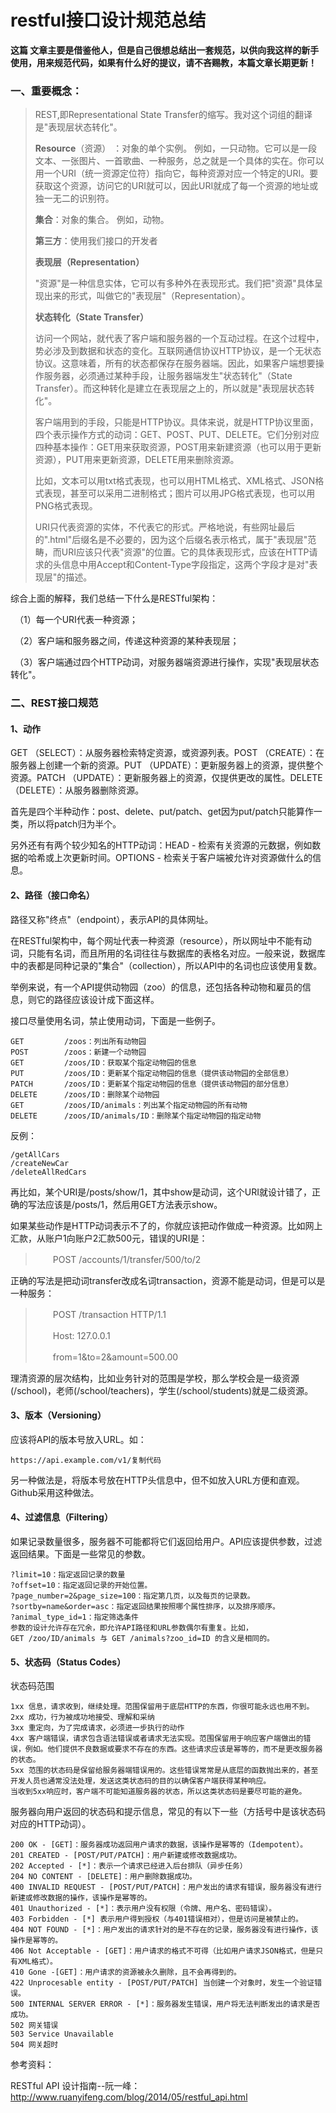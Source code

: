 # restful接口设计规范总结

**这篇 文章主要是借鉴他人，但是自己很想总结出一套规范，以供向我这样的新手使用，用来规范代码，如果有什么好的提议，请不吝赐教，本篇文章长期更新！**

### 一、重要概念：

> REST,即Representational State Transfer的缩写。我对这个词组的翻译是"表现层状态转化"。
>
> **Resource**（资源） ：对象的单个实例。 例如，一只动物。它可以是一段文本、一张图片、一首歌曲、一种服务，总之就是一个具体的实在。你可以用一个URI（统一资源定位符）指向它，每种资源对应一个特定的URI。要获取这个资源，访问它的URI就可以，因此URI就成了每一个资源的地址或独一无二的识别符。
>
> **集合**：对象的集合。 例如，动物。
>
> **第三方**：使用我们接口的开发者
>
> **表现层（Representation）**
>
> "资源"是一种信息实体，它可以有多种外在表现形式。我们把"资源"具体呈现出来的形式，叫做它的"表现层"（Representation）。
>
> **状态转化（State Transfer）**
>
> 访问一个网站，就代表了客户端和服务器的一个互动过程。在这个过程中，势必涉及到数据和状态的变化。互联网通信协议HTTP协议，是一个无状态协议。这意味着，所有的状态都保存在服务器端。因此，如果客户端想要操作服务器，必须通过某种手段，让服务器端发生"状态转化"（State Transfer）。而这种转化是建立在表现层之上的，所以就是"表现层状态转化"。
>
> 客户端用到的手段，只能是HTTP协议。具体来说，就是HTTP协议里面，四个表示操作方式的动词：GET、POST、PUT、DELETE。它们分别对应四种基本操作：GET用来获取资源，POST用来新建资源（也可以用于更新资源），PUT用来更新资源，DELETE用来删除资源。
>
> 比如，文本可以用txt格式表现，也可以用HTML格式、XML格式、JSON格式表现，甚至可以采用二进制格式；图片可以用JPG格式表现，也可以用PNG格式表现。
>
> URI只代表资源的实体，不代表它的形式。严格地说，有些网址最后的".html"后缀名是不必要的，因为这个后缀名表示格式，属于"表现层"范畴，而URI应该只代表"资源"的位置。它的具体表现形式，应该在HTTP请求的头信息中用Accept和Content-Type字段指定，这两个字段才是对"表现层"的描述。

综合上面的解释，我们总结一下什么是RESTful架构：

　（1）每一个URI代表一种资源；

　（2）客户端和服务器之间，传递这种资源的某种表现层；

　（3）客户端通过四个HTTP动词，对服务器端资源进行操作，实现"表现层状态转化"。

### 二、REST接口规范

#### 1、动作

GET （SELECT）：从服务器检索特定资源，或资源列表。POST （CREATE）：在服务器上创建一个新的资源。PUT （UPDATE）：更新服务器上的资源，提供整个资源。PATCH （UPDATE）：更新服务器上的资源，仅提供更改的属性。DELETE （DELETE）：从服务器删除资源。

首先是四个半种动作：post、delete、put/patch、get因为put/patch只能算作一类，所以将patch归为半个。

另外还有有两个较少知名的HTTP动词：HEAD - 检索有关资源的元数据，例如数据的哈希或上次更新时间。OPTIONS - 检索关于客户端被允许对资源做什么的信息。

#### 2、路径（接口命名）

路径又称"终点"（endpoint），表示API的具体网址。

在RESTful架构中，每个网址代表一种资源（resource），所以网址中不能有动词，只能有名词，而且所用的名词往往与数据库的表格名对应。一般来说，数据库中的表都是同种记录的"集合"（collection），所以API中的名词也应该使用复数。

举例来说，有一个API提供动物园（zoo）的信息，还包括各种动物和雇员的信息，则它的路径应该设计成下面这样。

接口尽量使用名词，禁止使用动词，下面是一些例子。

```
GET         /zoos：列出所有动物园
POST        /zoos：新建一个动物园
GET         /zoos/ID：获取某个指定动物园的信息
PUT         /zoos/ID：更新某个指定动物园的信息（提供该动物园的全部信息）
PATCH       /zoos/ID：更新某个指定动物园的信息（提供该动物园的部分信息）
DELETE      /zoos/ID：删除某个动物园
GET         /zoos/ID/animals：列出某个指定动物园的所有动物
DELETE      /zoos/ID/animals/ID：删除某个指定动物园的指定动物
```

反例：

```
/getAllCars
/createNewCar
/deleteAllRedCars
```

再比如，某个URI是/posts/show/1，其中show是动词，这个URI就设计错了，正确的写法应该是/posts/1，然后用GET方法表示show。

如果某些动作是HTTP动词表示不了的，你就应该把动作做成一种资源。比如网上汇款，从账户1向账户2汇款500元，错误的URI是：

> 　　POST /accounts/1/transfer/500/to/2

正确的写法是把动词transfer改成名词transaction，资源不能是动词，但是可以是一种服务：

> 　　POST /transaction HTTP/1.1
>
> 　　Host: 127.0.0.1
>
> 　　from=1&to=2&amount=500.00

理清资源的层次结构，比如业务针对的范围是学校，那么学校会是一级资源(/school)，老师(/school/teachers)，学生(/school/students)就是二级资源。

#### 3、版本（Versioning）

应该将API的版本号放入URL。如：

```
https://api.example.com/v1/复制代码
```

另一种做法是，将版本号放在HTTP头信息中，但不如放入URL方便和直观。Github采用这种做法。

#### 4、过滤信息（Filtering）

如果记录数量很多，服务器不可能都将它们返回给用户。API应该提供参数，过滤返回结果。下面是一些常见的参数。

```
?limit=10：指定返回记录的数量
?offset=10：指定返回记录的开始位置。
?page_number=2&page_size=100：指定第几页，以及每页的记录数。
?sortby=name&order=asc：指定返回结果按照哪个属性排序，以及排序顺序。
?animal_type_id=1：指定筛选条件
参数的设计允许存在冗余，即允许API路径和URL参数偶尔有重复。比如，
GET /zoo/ID/animals 与 GET /animals?zoo_id=ID 的含义是相同的。
```



#### 5、状态码（Status Codes）

状态码范围

```
1xx 信息，请求收到，继续处理。范围保留用于底层HTTP的东西，你很可能永远也用不到。
2xx 成功，行为被成功地接受、理解和采纳
3xx 重定向，为了完成请求，必须进一步执行的动作
4xx 客户端错误，请求包含语法错误或者请求无法实现。范围保留用于响应客户端做出的错误，例如。他们提供不良数据或要求不存在的东西。这些请求应该是幂等的，而不是更改服务器的状态。
5xx 范围的状态码是保留给服务器端错误用的。这些错误常常是从底层的函数抛出来的，甚至
开发人员也通常没法处理，发送这类状态码的目的以确保客户端获得某种响应。
当收到5xx响应时，客户端不可能知道服务器的状态，所以这类状态码是要尽可能的避免。
```

服务器向用户返回的状态码和提示信息，常见的有以下一些（方括号中是该状态码对应的HTTP动词）。

```
200 OK - [GET]：服务器成功返回用户请求的数据，该操作是幂等的（Idempotent）。
201 CREATED - [POST/PUT/PATCH]：用户新建或修改数据成功。
202 Accepted - [*]：表示一个请求已经进入后台排队（异步任务）
204 NO CONTENT - [DELETE]：用户删除数据成功。
400 INVALID REQUEST - [POST/PUT/PATCH]：用户发出的请求有错误，服务器没有进行新建或修改数据的操作，该操作是幂等的。
401 Unauthorized - [*]：表示用户没有权限（令牌、用户名、密码错误）。
403 Forbidden - [*] 表示用户得到授权（与401错误相对），但是访问是被禁止的。
404 NOT FOUND - [*]：用户发出的请求针对的是不存在的记录，服务器没有进行操作，该操作是幂等的。
406 Not Acceptable - [GET]：用户请求的格式不可得（比如用户请求JSON格式，但是只有XML格式）。
410 Gone -[GET]：用户请求的资源被永久删除，且不会再得到的。
422 Unprocesable entity - [POST/PUT/PATCH] 当创建一个对象时，发生一个验证错误。
500 INTERNAL SERVER ERROR - [*]：服务器发生错误，用户将无法判断发出的请求是否成功。
502 网关错误
503 Service Unavailable
504 网关超时
```

参考资料：

RESTful API 设计指南--阮一峰：http://www.ruanyifeng.com/blog/2014/05/restful_api.html